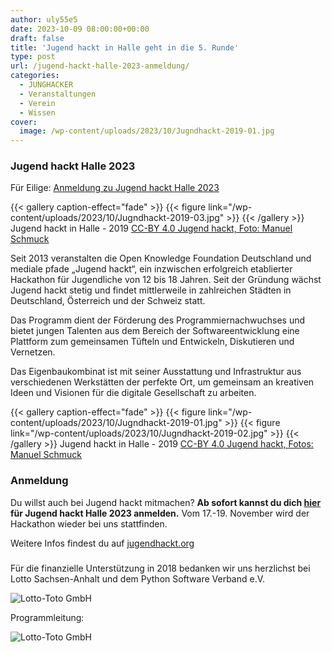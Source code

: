 ```yaml
---
author: uly55e5
date: 2023-10-09 08:00:00+00:00
draft: false
title: 'Jugend hackt in Halle geht in die 5. Runde'
type: post
url: /jugend-hackt-halle-2023-anmeldung/
categories:
  - JUNGHACKER
  - Veranstaltungen
  - Verein
  - Wissen
cover: 
  image: /wp-content/uploads/2023/10/Jugndhackt-2019-01.jpg
---
```


### **Jugend hackt Halle 2023**

Für Eilige: [Anmeldung zu Jugend hackt Halle 2023](https://anmeldung.jugendhackt.org/halle/2023/)

{{< gallery caption-effect="fade" >}}
{{< figure link="/wp-content/uploads/2023/10/Jugndhackt-2019-03.jpg" >}}
{{< /gallery >}}
Jugend hackt in Halle - 2019 [CC-BY 4.0 Jugend hackt, Foto: Manuel Schmuck](https://creativecommons.org/licenses/by/4.0/)

Seit 2013 veranstalten die Open Knowledge Foundation Deutschland und mediale pfade „Jugend hackt“, ein inzwischen
erfolgreich etablierter Hackathon für Jugendliche von 12 bis 18 Jahren. Seit der Gründung wächst Jugend hackt stetig und
findet mittlerweile in zahlreichen Städten in Deutschland, Österreich und der Schweiz statt.<!-- more -->

Das Programm dient der Förderung des Programmiernachwuchses und bietet jungen Talenten aus dem Bereich der
Softwareentwicklung eine Plattform zum gemeinsamen Tüfteln und Entwickeln, Diskutieren und Vernetzen.

Das Eigenbaukombinat ist mit seiner Ausstattung und Infrastruktur aus verschiedenen Werkstätten der perfekte Ort, um
gemeinsam an kreativen Ideen und Visionen für die digitale Gesellschaft zu arbeiten.

{{< gallery caption-effect="fade" >}}
{{< figure link="/wp-content/uploads/2023/10/Jugndhackt-2019-01.jpg" >}}
{{< figure link="/wp-content/uploads/2023/10/Jugndhackt-2019-02.jpg" >}}
{{< /gallery >}}
Jugend hackt in Halle - 2019 [CC-BY 4.0 Jugend hackt, Fotos: Manuel Schmuck](https://creativecommons.org/licenses/by/4.0/)

### Anmeldung

Du willst auch bei Jugend hackt mitmachen? **Ab sofort kannst du dich [hier](https://anmeldung.jugendhackt.org/halle/2023/) für Jugend
hackt Halle 2023 anmelden.** Vom 17.-19. November wird der Hackathon wieder bei uns stattfinden. 

Weitere Infos findest du auf [jugendhackt.org](https://jugendhackt.org/)

###  

Für die finanzielle Unterstützung in 2018 bedanken wir uns herzlichst bei Lotto Sachsen-Anhalt und dem Python Software Verband e.V.

![Lotto-Toto GmbH](/wp-content/uploads/2023/10/Lotto-Logo.png)

Programmleitung:

![Lotto-Toto GmbH](/wp-content/uploads/2023/10/Punkt-eV-Logo.png)
